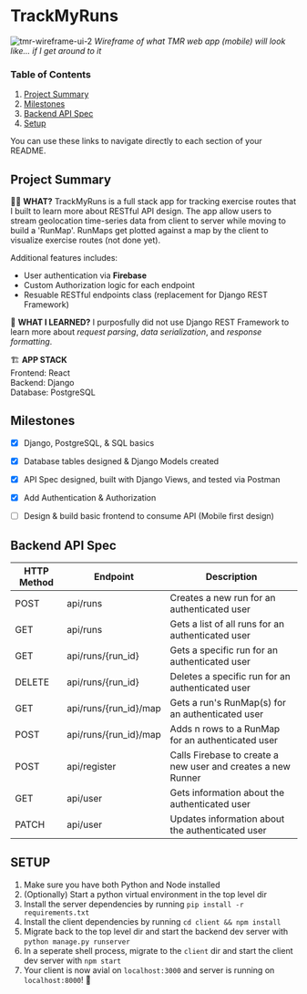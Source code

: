 # TrackMyRuns
![tmr-wireframe-ui-2](https://github.com/MichaelMoriarty67/trackmyruns/assets/86428098/d6fd7b9d-9060-41c9-975a-344a1cf5d4af)
*Wireframe of what TMR web app (mobile) will look like... *if I get around to it**

### Table of Contents
1. [Project Summary](#project-summary)
2. [Milestones](#milestones)
3. [Backend API Spec](#backend-api-spec)
4. [Setup](#setup)

You can use these links to navigate directly to each section of your README.

## Project Summary
🏃‍♀️ **WHAT?** TrackMyRuns is a full stack app for tracking exercise routes that I built to learn more about RESTful API design. The app allow users to stream geolocation time-series data from client to server while moving to build a 'RunMap'. RunMaps get plotted against a map by the client to visualize exercise routes (not done yet).  

Additional features includes:
- User authentication via **Firebase**
- Custom Authorization logic for each endpoint
- Resuable RESTful endpoints class (replacement for Django REST Framework)  

📖 **WHAT I LEARNED?** I purposfully did not use Django REST Framework to learn more about _request parsing_, _data serialization_, and _response formatting_.  

🏗️ **APP STACK**  
Frontend: React  
Backend: Django  
Database: PostgreSQL  

## Milestones
- [x] Django, PostgreSQL, & SQL basics
- [x] Database tables designed & Django Models created
- [x] API Spec designed, built with Django Views, and tested via Postman
- [x] Add Authentication & Authorization
- [ ] Design & build basic frontend to consume API (Mobile first design)


## Backend API Spec
| HTTP Method | Endpoint                   | Description                                   |
|-------------|----------------------------|-----------------------------------------------|
| POST        | api/runs                   | Creates a new run for an authenticated user   |
| GET         | api/runs                   | Gets a list of all runs for an authenticated user |
| GET         | api/runs/{run_id}          | Gets a specific run for an authenticated user |
| DELETE      | api/runs/{run_id}          | Deletes a specific run for an authenticated user |
| GET         | api/runs/{run_id}/map     | Gets a run's RunMap(s) for an authenticated user |
| POST        | api/runs/{run_id}/map     | Adds n rows to a RunMap for an authenticated user |
| POST        | api/register               | Calls Firebase to create a new user and creates a new Runner |
| GET         | api/user                   | Gets information about the authenticated user |
| PATCH       | api/user                   | Updates information about the authenticated user |

## SETUP
 1. Make sure you have both Python and Node installed
 2. (Optionally) Start a python virtual environment in the top level dir
 3. Install the server dependencies by running `pip install -r requirements.txt`
 4. Install the client dependencies by running `cd client && npm install`
 5. Migrate back to the top level dir and start the backend dev server with `python manage.py runserver`
 6. In a seperate shell process, migrate to the `client` dir and start the client dev server with `npm start`
 7. Your client is now avial on `localhost:3000` and server is running on `localhost:8000`! 🥳



